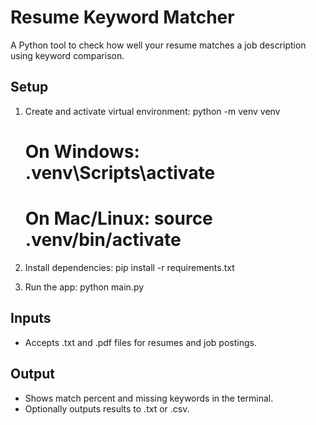 # Resume Keyword Matcher

A Python tool to check how well your resume matches a job description using keyword comparison.

## Setup

1. Create and activate virtual environment:
    python -m venv venv
     # On Windows: .venv\Scripts\activate
    # On Mac/Linux: source .venv/bin/activate

2. Install dependencies:
    pip install -r requirements.txt

3. Run the app:
    python main.py

## Inputs
- Accepts .txt and .pdf files for resumes and job postings.

## Output
- Shows match percent and missing keywords in the terminal.
- Optionally outputs results to .txt or .csv.
